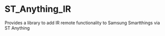 # ST_Anything_IR
Provides a library to add IR remote functionality to Samsung Smartthings via ST Anything
